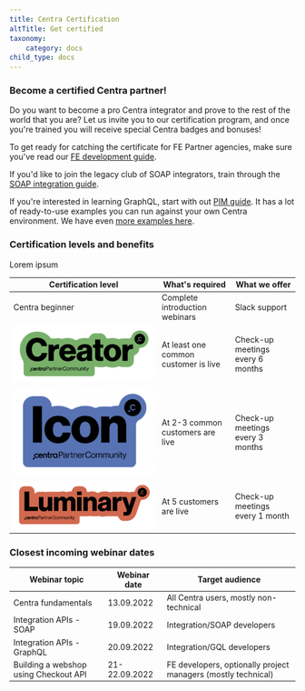 ```yaml
---
title: Centra Certification
altTitle: Get certified
taxonomy:
    category: docs
child_type: docs
---
```


### Become a certified Centra partner!

Do you want to become a pro Centra integrator and prove to the rest of the world that you are? Let us invite you to our certification program, and once you're trained you will receive special Centra badges and bonuses!

To get ready for catching the certificate for FE Partner agencies, make sure you've read our [FE development guide](/fe-development/fe-elements).

If you'd like to join the legacy club of SOAP integrators, train through the [SOAP integration guide](/guides/erp-integration).

If you're interested in learning GraphQL, start with out [PIM guide](/guides/pim-gql-integration). It has a lot of ready-to-use examples you can run against your own Centra environment. We have even [more examples here](/api-references/graphql-integration-api/examples).

### Certification levels and benefits

Lorem ipsum

| **Certification level** | **What's required** | **What we offer** |
| --- | --- | --- |
| Centra beginner | Complete introduction webinars | Slack support |
| ![](cert-lvl-1.png) | At least one common customer is live | Check-up meetings every 6 months |
| ![](cert-lvl-2.png) | At 2-3 common customers are live | Check-up meetings every 3 months |
| ![](cert-lvl-3.png) | At 5 customers are live | Check-up meetings every 1 month |

### Closest incoming webinar dates

| Webinar topic | Webinar date | Target audience |
| --- | --- | --- |
| Centra fundamentals | 13.09.2022 | All Centra users, mostly non-technical |
| Integration APIs - SOAP | 19.09.2022 | Integration/SOAP developers |
| Integration APIs - GraphQL | 20.09.2022 | Integration/GQL developers |
| Building a webshop using Checkout API | 21-22.09.2022 | FE developers, optionally project managers (mostly technical) |
